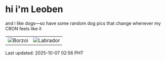 # hi i'm Leoben

and i like dogs—so have some random dog pics that change whenever my CRON feels like it

|  |  |
|--------|----------|
| ![Borzoi](https://random-dog-vercel.vercel.app/api/random-borzoi?v=1759777013) | ![Labrador](https://random-dog-vercel.vercel.app/api/random-labrador?v=1759777013) |

Last updated: 2025-10-07 02:56 PHT
